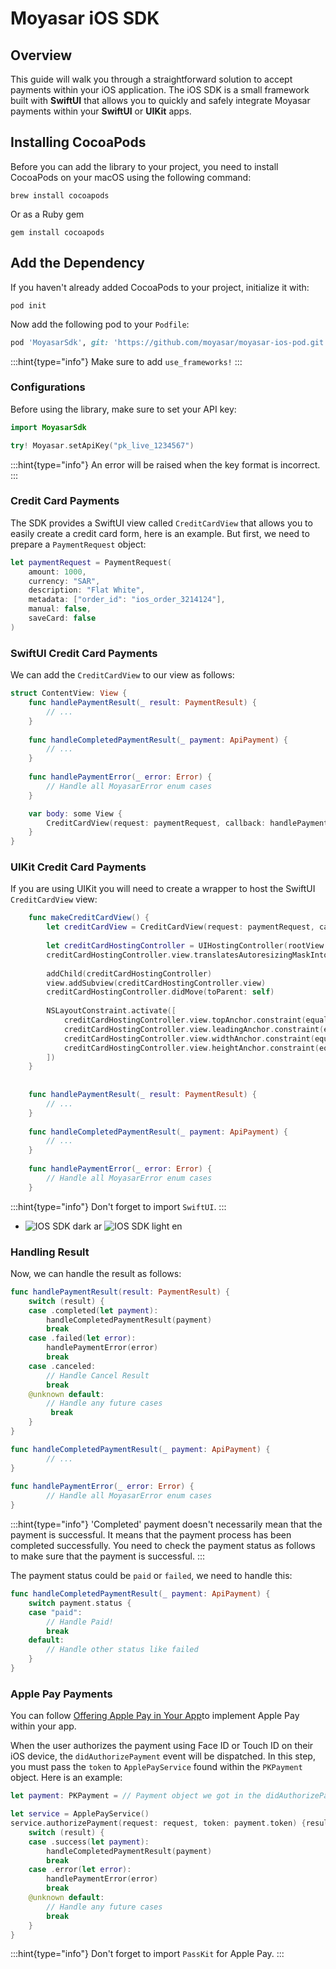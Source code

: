 # Moyasar iOS SDK

## Overview

This guide will walk you through a straightforward solution to accept payments within your iOS application. The iOS SDK is a small framework built with **SwiftUI** that allows you to quickly and safely integrate Moyasar payments within your **SwiftUI** or **UIKit** apps.

## Installing CocoaPods

Before you can add the library to your project, you need to install CocoaPods on your macOS using the following command:

```shell
brew install cocoapods
```

Or as a Ruby gem

```shell
gem install cocoapods
```

## Add the Dependency

If you haven't already added CocoaPods to your project, initialize it with:

```shell
pod init
```

Now add the following pod to your `Podfile`:

```ruby
pod 'MoyasarSdk', git: 'https://github.com/moyasar/moyasar-ios-pod.git'
```

:::hint{type="info"}
Make sure to add `use_frameworks!`
:::

### Configurations

Before using the library, make sure to set your API key:

```swift
import MoyasarSdk

try! Moyasar.setApiKey("pk_live_1234567")
```

:::hint{type="info"}
An error will be raised when the key format is incorrect.
:::

### Credit Card Payments

The SDK provides a SwiftUI view called `CreditCardView` that allows you to easily create a credit card form, here is an example. But first, we need to prepare a `PaymentRequest` object:

```swift
let paymentRequest = PaymentRequest(
    amount: 1000,
    currency: "SAR",
    description: "Flat White",
    metadata: ["order_id": "ios_order_3214124"],
    manual: false,
    saveCard: false
)
```

### SwiftUI Credit Card Payments

We can add the `CreditCardView` to our view as follows:

```swift
struct ContentView: View {
    func handlePaymentResult(_ result: PaymentResult) {
        // ...
    }
    
    func handleCompletedPaymentResult(_ payment: ApiPayment) {
        // ...
    }
    
    func handlePaymentError(_ error: Error) {
        // Handle all MoyasarError enum cases
    }

    var body: some View {
        CreditCardView(request: paymentRequest, callback: handlePaymentResult)
    }
}
```

### UIKit Credit Card Payments

If you are using UIKit you will need to create a wrapper to host the SwiftUI `CreditCardView` view:

```swift
    func makeCreditCardView() {
        let creditCardView = CreditCardView(request: paymentRequest, callback: handlePaymentResult)
        
        let creditCardHostingController = UIHostingController(rootView: creditCardView)
        creditCardHostingController.view.translatesAutoresizingMaskIntoConstraints = false
        
        addChild(creditCardHostingController)
        view.addSubview(creditCardHostingController.view)
        creditCardHostingController.didMove(toParent: self)
        
        NSLayoutConstraint.activate([
            creditCardHostingController.view.topAnchor.constraint(equalTo: view.topAnchor),
            creditCardHostingController.view.leadingAnchor.constraint(equalTo: view.leadingAnchor),
            creditCardHostingController.view.widthAnchor.constraint(equalTo: view.widthAnchor),
            creditCardHostingController.view.heightAnchor.constraint(equalTo: view.heightAnchor)
        ])
    }
    
    
    func handlePaymentResult(_ result: PaymentResult) {
        // ...
    }
    
    func handleCompletedPaymentResult(_ payment: ApiPayment) {
        // ...
    }
    
    func handlePaymentError(_ error: Error) {
        // Handle all MoyasarError enum cases
    }
```

:::hint{type="info"}
Don't forget to import `SwiftUI`.
:::

* ![IOS SDK dark ar](Docs/Images/ar-dark.png) ![IOS SDK light en](Docs/Images/en-light.png)

### Handling Result

Now, we can handle the result as follows:

```swift
func handlePaymentResult(result: PaymentResult) {
    switch (result) {
    case .completed(let payment):
        handleCompletedPaymentResult(payment)
        break
    case .failed(let error):
        handlePaymentError(error)
        break
    case .canceled:
        // Handle Cancel Result
        break
    @unknown default:
        // Handle any future cases
         break
    }
}

func handleCompletedPaymentResult(_ payment: ApiPayment) {
        // ...
}
    
func handlePaymentError(_ error: Error) {
        // Handle all MoyasarError enum cases
}
```

:::hint{type="info"}
'Completed' payment doesn't necessarily mean that the payment is successful. It means that the payment process has been completed successfully.
You need to check the payment status as follows to make sure that the payment is successful.
:::

The payment status could be `paid` or `failed`, we need to handle this:

```swift
func handleCompletedPaymentResult(_ payment: ApiPayment) {
    switch payment.status {
    case "paid":
        // Handle Paid!
        break
    default:
        // Handle other status like failed
    }
}
```

### Apple Pay Payments

You can follow [Offering Apple Pay in Your App](https://developer.apple.com/documentation/passkit/apple_pay/offering_apple_pay_in_your_app)to implement Apple Pay within your app.

When the user authorizes the payment using Face ID or Touch ID on their iOS device, the `didAuthorizePayment` event will be dispatched. In this step, you must pass the `token` to `ApplePayService` found within the `PKPayment` object. Here is an example:

```swift
let payment: PKPayment = // Payment object we got in the didAuthorizePayment event

let service = ApplePayService()
service.authorizePayment(request: request, token: payment.token) {result in
    switch (result) {
    case .success(let payment):
        handleCompletedPaymentResult(payment)
        break
    case .error(let error):
        handlePaymentError(error)
        break
    @unknown default:
        // Handle any future cases
        break
    }
}
```

:::hint{type="info"}
Don't forget to import `PassKit` for Apple Pay.
:::
